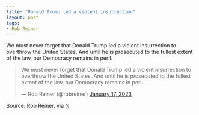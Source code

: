 ```yaml
---
title: "Donald Trump led a violent insurrection"
layout: post
tags:
- Rob Reiner
---
```


We must never forget that Donald Trump led a violent insurrection to overthrow the United States. And until he is prosecuted to the fullest extent of the law, our Democracy remains in peril.

<blockquote class="twitter-tweet"><p lang="en" dir="ltr">We must never forget that Donald Trump led a violent insurrection to overthrow the United States. And until he is prosecuted to the fullest extent of the law, our Democracy remains in peril.</p>&mdash; Rob Reiner (@robreiner) <a href="https://twitter.com/robreiner/status/1615469064121634818?ref_src=twsrc%5Etfw">January 17, 2023</a></blockquote> <script async src="https://platform.twitter.com/widgets.js" charset="utf-8"></script>

Source: Rob Reiner, via [𝕏](https://x.com)
